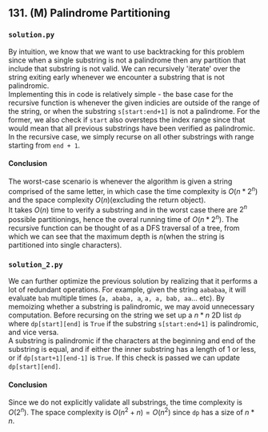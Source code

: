 ## 131. (M) Palindrome Partitioning

### `solution.py`
By intuition, we know that we want to use backtracking for this problem since when a single substring is not a palindrome then any partition that include that substring is not valid. We can recursively 'iterate' over the string exiting early whenever we encounter a substring that is not palindromic.  
Implementing this in code is relatively simple - the base case for the recursive function is whenever the given indicies are outside of the range of the string, or when the substring `s[start:end+1]` is not a palindrome. For the former, we also check if `start` also oversteps the index range since that would mean that all previous substrings have been verified as palindromic. In the recursive case, we simply recurse on all other substrings with range starting from `end + 1`.  

#### Conclusion
The worst-case scenario is whenever the algorithm is given a string comprised of the same letter, in which case the time complexity is $O(n * 2^n)$ and the space complexity $O(n)$(excluding the return object).  
It takes $O(n)$ time to verify a substring and in the worst case there are $2^n$ possible partitionings, hence the overal running time of $O(n * 2^n)$. The recursive function can be thought of as a DFS traversal of a tree, from which we can see that the maximum depth is $n$(when the string is partitioned into single characters).  
  
### `solution_2.py`
We can further optimize the previous solution by realizing that it performs a lot of redundant operations. For example, given the string `aababaa`, it will evaluate `bab` multiple times (`a, ababa, a`, `a, a, bab, aa`... etc). By memoizing whether a substring is palindromic, we may avoid unnecessary computation. Before recursing on the string we set up a $n * n$ 2D list `dp` where `dp[start][end]` is `True` if the substring `s[start:end+1]` is palindromic, and vice versa.  
A substring is palindromic if the characters at the beginning and end of the substring is equal, and if either the inner substring has a length of 1 or less, or if `dp[start+1][end-1]` is `True`. If this check is passed we can update `dp[start][end]`.  

#### Conclusion
Since we do not explicitly validate all substrings, the time complexity is $O(2^n)$. The space complexity is $O(n^2 + n) = O(n^2)$ since `dp` has a size of $n * n$.  
  

